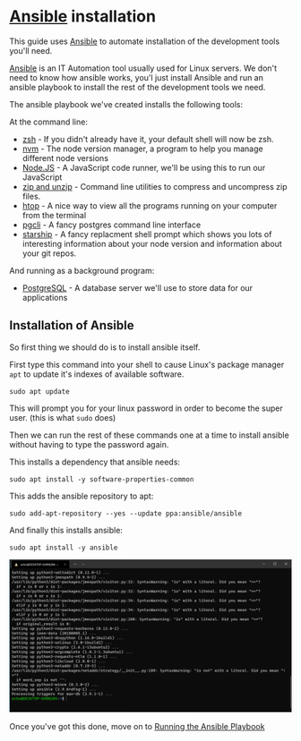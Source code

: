 # [Ansible] installation

This guide uses [Ansible](https://ansible.com) to automate installation of the
development tools you'll need.

[Ansible] is an IT Automation tool usually used for Linux servers. We don't need to know how ansible works, you'l just
install Ansible and run an ansible playbook to install the rest of the development tools we need.

The ansible playbook we've created installs the following tools:

At the command line:

- [zsh] - If you didn't already have it, your default shell will now be zsh.
- [nvm] - The node version manager, a program to help you manage different node
  versions
- [Node.JS] - A JavaScript code runner, we'll be using this to run our JavaScript
- [zip and unzip] - Command line utilities to compress and uncompress zip files.
- [htop] - A nice way to view all the programs running on your computer from the terminal
- [pgcli] - A fancy postgres command line interface
- [starship] - A fancy replacment shell prompt which shows you lots of interesting information about your node version and information about your git repos.

And running as a background program:

- [PostgreSQL] - A database server we'll use to store data for our applications

## Installation of Ansible

So first thing we should do is to install ansible itself.

First type this command into your shell to cause Linux's package manager `apt` to update it's indexes of available software.

```shell
sudo apt update
```

This will prompt you for your linux password in order to become the super user. (this is what `sudo` does)

Then we can run the rest of these commands one at a time to install ansible without having to type the password again.

This installs a dependency that ansible needs:

```shell
sudo apt install -y software-properties-common
```

This adds the ansible repository to apt:

```shell
sudo add-apt-repository --yes --update ppa:ansible/ansible
```

And finally this installs ansible:

```shell
sudo apt install -y ansible
```

![ansible install complete](images/ansible-install-complete.png)

Once you've got this done, move on to [Running the Ansible Playbook]

[ansible]: https://ansible.com
[running the ansible playbook]: ../common/ansible-playbook-setup.md
[ansible]: https://ansible.com
[zsh]: https://www.zsh.org/
[nvm]: https://github.com/nvm-sh/nvm
[node.js]: https://nodejs.org/en/
[htop]: https://htop.dev/
[pgcli]: https://www.pgcli.com/
[starship]: https://starship.rs
[postgresql]: https://www.postgresql.org/
[zip and unzip]: http://infozip.sourceforge.net/
